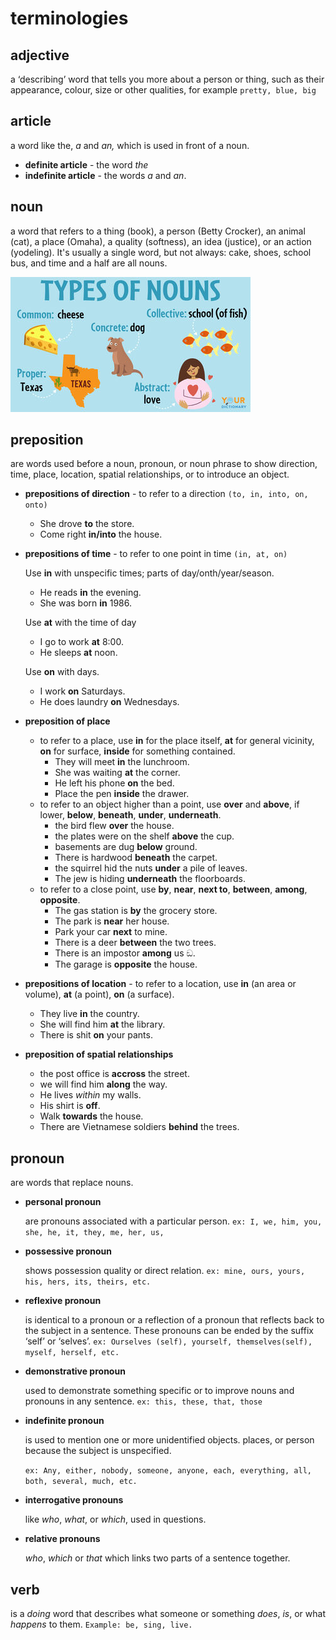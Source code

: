 # terminologies

## adjective

a ‘describing’ word that
tells you more about a person or thing,
such as their appearance, colour, size
or other qualities, for example `pretty, blue, big`

## article
a word like the, *a* and *an,* which is used in front of a noun.
- **definite article** - the word *the*
- **indefinite article** - the words *a* and *an*.

## noun

a word that refers to a thing (book), a person (Betty Crocker), an animal (cat), a place (Omaha), a quality (softness), an idea (justice), or an action (yodeling). It's usually a single word, but not always: cake, shoes, school bus, and time and a half are all nouns.

![noun](imgs/typesOfNouns.jpg?raw=true "noun")

## preposition
are words used before a noun, pronoun, or noun phrase to show direction, time, place, location, spatial relationships, or to introduce an object. 
- **prepositions of direction** - to refer to a direction `(to, in, into, on, onto)`
    - She drove **to** the store.
    - Come right **in/into** the house.
- **prepositions of time** - to refer to one point in time `(in, at, on)`
    
    Use **in** with unspecific times; parts of day/onth/year/season.
    - He reads **in** the evening.
    - She was born **in** 1986.
    
    Use **at** with the time of day
    - I go to work **at** 8:00.
    - He sleeps **at** noon.
    
    Use **on** with days.
    - I work **on** Saturdays.
    - He does laundry **on** Wednesdays.
- **preposition of place** 
    - to refer to a place, use **in** for the place itself, **at** for general vicinity, **on** for surface, **inside** for something contained.
        - They will meet **in** the lunchroom.
        - She was waiting **at** the corner.
        - He left his phone **on** the bed.
        - Place the pen **inside** the drawer.
    - to refer to an object higher than a point, use **over** and **above**, if lower, **below**, **beneath**, **under**, **underneath**. 
        - the bird flew **over** the house.
        - the plates were on the shelf **above** the cup.
        - basements are dug **below** ground.
        - There is hardwood **beneath** the carpet.
        - the squirrel hid the nuts **under** a pile of leaves.
        - The jew is hiding **underneath** the floorboards.
    - to refer to a close point, use **by**, **near**, **next to**, **between**, **among**, **opposite**.
        - The gas station is **by** the grocery store.
        - The park is **near** her house.
        - Park your car **next** to mine.
        - There is a deer **between** the two trees.
        - There is an impostor **among** us ඞ.
        - The garage is **opposite** the house.
- **prepositions of location** - to refer to a location, use **in** (an area or volume), **at** (a point), **on** (a surface).
    - They live **in** the country.
    - She will find him **at** the library.
    - There is shit **on** your pants.
- **preposition of spatial relationships** 
    - the post office is **accross** the street.
    - we will find him **along** the way.
    - He lives *within* my walls.
    - His shirt is **off**.
    - Walk **towards** the house.
    - There are Vietnamese soldiers **behind** the trees.

## pronoun
are words that replace nouns.
- **personal pronoun**
        
    are  pronouns associated with a particular person.
    `ex: I, we, him, you, she, he, it, they, me, her, us,`
- **possessive pronoun**

    shows possession quality or direct relation.
    `ex: mine, ours, yours, his, hers, its, theirs, etc.`

- **reflexive pronoun**

    is identical to a pronoun or a reflection of a pronoun that reflects back to the subject in a sentence. These pronouns can be ended by the suffix ‘self’ or ‘selves’.
    `ex: Ourselves (self), yourself, themselves(self), myself, herself, etc.`

- **demonstrative pronoun**

    used to demonstrate something specific or to improve nouns and pronouns in any sentence.
    `ex: this, these, that, those`

- **indefinite pronoun**

    is used to mention one or more unidentified objects. places, or person because the subject is unspecified.

    `ex: Any, either, nobody, someone, anyone, each, everything, all, both, several, much, etc.`
- **interrogative pronouns** 
    
    like *who*, *what*, or *which*, used in questions.

- **relative pronouns**

    *who*, *which* or *that* which links two parts of a sentence together.


## verb 
is a *doing* word that describes what someone or something *does*, *is*, or what *happens* to them.
`Example: be, sing, live.`